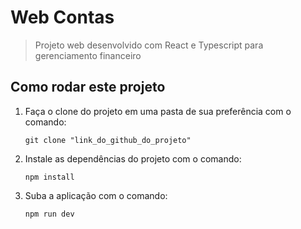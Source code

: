 # Web Contas

> Projeto web desenvolvido com React e Typescript para gerenciamento financeiro

## Como rodar este projeto

1. Faça o clone do projeto em uma pasta de sua preferência com o comando:

   ```Shell
   git clone "link_do_github_do_projeto"
   ```

1. Instale as dependências do projeto com o comando:

   ```Shell
   npm install
   ```

1. Suba a aplicação com o comando:

   ```Shell
   npm run dev
   ```
